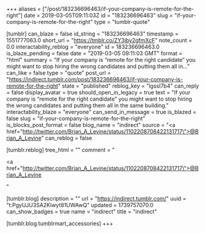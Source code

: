 +++
aliases = ["/post/183236696463/if-your-company-is-remote-for-the-right"]
date = 2019-03-05T09:11:03Z
id = "183236696463"
slug = "if-your-company-is-remote-for-the-right"
type = "tumblr-quote"

[tumblr]
can_blaze = false
id_string = "183236696463"
timestamp = 1551777063.0
short_url = "https://tmblr.co/ZY3jby2gfmXcF"
note_count = 0.0
interactability_reblog = "everyone"
id = 183236696463.0
is_blaze_pending = false
date = "2019-03-05 09:11:03 GMT"
format = "html"
summary = "If your company is “remote for the right candidate” you might want to stop hiring the wrong candidates and putting them all in..."
can_like = false
type = "quote"
post_url = "https://indirect.tumblr.com/post/183236696463/if-your-company-is-remote-for-the-right"
state = "published"
reblog_key = "lgssI7b4"
can_reply = false
display_avatar = true
should_open_in_legacy = true
text = "If your company is “remote for the right candidate” you might want to stop hiring the wrong candidates and putting them all in the same building."
interactability_blaze = "everyone"
can_send_in_message = true
is_blazed = false
slug = "if-your-company-is-remote-for-the-right"
is_blocks_post_format = false
blog_name = "indirect"
source = "<a href=\"http://twitter.com/Brian_A_Levine/status/1102208708422131717\">@Brian_A_Levine</a>"
can_reblog = false

[tumblr.reblog]
tree_html = ""
comment = "<p><a href=\"http://twitter.com/Brian_A_Levine/status/1102208708422131717\">@Brian_A_Levine</a></p>"

[tumblr.blog]
description = ""
url = "https://indirect.tumblr.com/"
uuid = "t:PgyUJU3SA2Klwyt81UWAwQ"
updated = 1739757070.0
can_show_badges = true
name = "indirect"
title = "indirect"

[tumblr.blog.tumblrmart_accessories]
+++
